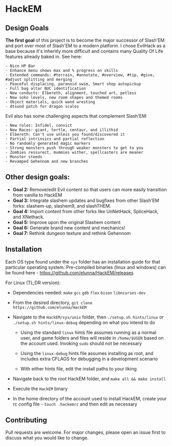 # HackEM

## Design Goals

**The first goal** of this project is to become the major successor of Slash'EM and port over most of Slash'EM to a modern platform. I chose EvilHack as a base because it's inheritly more difficult and contains many Quality Of Life features already baked in. See here:

	- Nice HP Bar
	- Enhance menu shows max and % progress on skills
	- Extended commands: #terrain, #annotate, #overview, #tip, #give, #adjust splitting and merging
	- Peaceful displacing, paranoid swim, Smart shop autopickup
	- Full bag altar BUC identification
	- New conducts: Elbereth, alignment, touched art, petless
	- New soko levels, new room shapes and themed rooms
	- Object materials, quick wand wresting
    - dtsund patch for dragon scales
	
Evil also has some challenging aspects that complement Slash'EM:

	- New roles: Infidel, convict
	- New Races: giant, tortle, centaur, and illithid
	- Elbereth: Can't use unless you found/discovered it
	- Partial intrinsics and partial reflection
	- No randomly generated magic markers
	- Strong monsters push through weaker monsters to get to you
	- Zombies ressurect, mummies wither, spellcasters are meaner
	- Monster steeds
    - Revamped Gehennom and new branches


## Other design goals:

* **Goal 2:** Remove/edit Evil content so that users can more easily transition from vanilla to HackEM
* **Goal 3:** Integrate slashem updates and bugfixes from other Slash'EM forks: slashem-up, slashem9, and slashTHEM.
* **Goal 4:** Import content from other forks like UnNetHack, SpliceHack, and XNethack.
* **Goal 5:** Improve upon the original Slashem content
* **Goal 6:** Generate brand new content and mechanics!
* **Goal 7:** Rethink dungeon texture and rethink Gehennom

## Installation

Each OS type found under the `sys` folder has an installation guide for that
particular operating system. Pre-compiled binaries (linux and windows) can be
found here - https://github.com/elunna/HackEM/releases

For Linux (TL;DR version):
- Dependencies needed: `make` `gcc` `gdb` `flex` `bison` `libncurses-dev`
- From the desired directory, `git clone https://github.com/elunna/HackEM`
- Navigate to the `HackEM/sys/unix` folder, then `./setup.sh hints/linux` or
  `./setup.sh hints/linux-debug` depending on what you intend to do

  - Using the standard `linux` hints file assumes running as a normal user, and
  game folders and files will reside in `/home/$USER` based on the account used.
  Invoking `sudo` should not be necessary

  - Using the `linux-debug` hints file assumes installing as root, and includes
  extra CFLAGS for debugging in a development scenario

  - With either hints file, edit the install paths to your liking
- Navigate back to the root HackEM folder, and `make all && make install`
- Execute the `HackEM` binary
- In the home directory of the account used to install HackEM, create your
  rc config file - `touch .hackemrc` and then edit as necessary

## Contributing
Pull requests are welcome. For major changes, please open an issue first to discuss what you would like to change.

